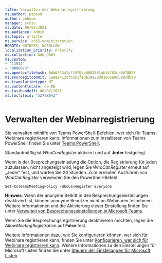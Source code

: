 ```yaml
---
title: Verwalten der Webinarregistrierung
ms.author: pebaum
author: pebaum
manager: scotv
ms.date: 06/02/2021
ms.audience: Admin
ms.topic: article
ms.service: o365-administration
ROBOTS: NOINDEX, NOFOLLOW
localization_priority: Priority
ms.collection: Adm_O365
ms.custom:
- "11512"
- "9006672"
ms.openlocfilehash: 0db6f434fa74970ac6083501ab26762cc6b7885f
ms.sourcegitcommit: 1eee2412dfb8b1f10a3aa28dd1086a0c589cdba0
ms.translationtype: HT
ms.contentlocale: de-DE
ms.lasthandoff: 06/07/2021
ms.locfileid: "52798643"
---
```

# <a name="manage-webinar-registration"></a>Verwalten der Webinarregistrierung

Sie verwalten mithilfe von Teams PowerShell-Befehlen, wer sich für Teams-Webinare registrieren kann. Informationen zum Installieren von Teams PowerShell finden Sie unter [Teams PowerShell](/microsoftteams/teams-powershell-install). 

Standardmäßig ist *WhoCanRegister* aktiviert und auf **Jeder** festgelegt. 

Wenn in der Besprechungseinladung die Option, die Registrierung für jeden zuzulassen, nicht angezeigt wird, legen Sie *WhoCanRegister* erneut auf „Jeder“ fest, und warten Sie 24 Stunden. Zum erneuten Ausführen von *WhoCanRegister* verwenden Sie den PowerShell-Befehl:

`Set-CsTeamsMeetingPolicy -WhoCanRegister Everyone`

**Hinweis**: Wenn der anonyme Beitritt in den Besprechungseinstellungen deaktiviert ist, können anonyme Benutzer nicht an Webinaren teilnehmen. Weitere Informationen und die Aktivierung dieser Einstellung finden Sie unter [Verwalten von Besprechungseinstellungen in Microsoft Teams](/microsoftteams/meeting-settings-in-teams).

Wenn Sie die Besprechungsregistrierung deaktivieren möchten, legen Sie *AllowMeetingRegistration* auf **False** fest.

Weitere Informationen dazu, wie Sie konfigurieren können, wer sich für Webinare registrieren kann, finden Sie unter [Konfigurieren, wer sich für Webinare registrieren kann](/microsoftteams/set-up-webinars?source=docs#configure-who-can-register-for-webinars). Weitere Informationen zu den Einstellungen für Microsoft Listen finden Sie unter [Steuern der Einstellungen für Microsoft Listen](/sharepoint/control-lists).
